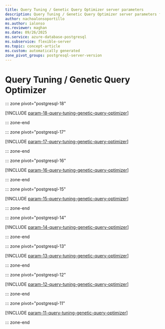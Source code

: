 ```yaml
---
title: Query Tuning / Genetic Query Optimizer server parameters
description: Query Tuning / Genetic Query Optimizer server parameters for Azure Database for PostgreSQL flexible server.
author: nachoalonsoportillo
ms.author: ialonso
ms.reviewer: maghan
ms.date: 09/26/2025
ms.service: azure-database-postgresql
ms.subservice: flexible-server
ms.topic: concept-article
ms.custom: automatically generated
zone_pivot_groups: postgresql-server-version
---
```

# Query Tuning / Genetic Query Optimizer


::: zone pivot="postgresql-18"

[!INCLUDE [param-18-query-tuning-genetic-query-optimizer](./includes/param-18-query-tuning-genetic-query-optimizer.md)]

::: zone-end


::: zone pivot="postgresql-17"

[!INCLUDE [param-17-query-tuning-genetic-query-optimizer](./includes/param-17-query-tuning-genetic-query-optimizer.md)]

::: zone-end


::: zone pivot="postgresql-16"

[!INCLUDE [param-16-query-tuning-genetic-query-optimizer](./includes/param-16-query-tuning-genetic-query-optimizer.md)]

::: zone-end


::: zone pivot="postgresql-15"

[!INCLUDE [param-15-query-tuning-genetic-query-optimizer](./includes/param-15-query-tuning-genetic-query-optimizer.md)]

::: zone-end


::: zone pivot="postgresql-14"

[!INCLUDE [param-14-query-tuning-genetic-query-optimizer](./includes/param-14-query-tuning-genetic-query-optimizer.md)]

::: zone-end


::: zone pivot="postgresql-13"

[!INCLUDE [param-13-query-tuning-genetic-query-optimizer](./includes/param-13-query-tuning-genetic-query-optimizer.md)]

::: zone-end


::: zone pivot="postgresql-12"

[!INCLUDE [param-12-query-tuning-genetic-query-optimizer](./includes/param-12-query-tuning-genetic-query-optimizer.md)]

::: zone-end


::: zone pivot="postgresql-11"

[!INCLUDE [param-11-query-tuning-genetic-query-optimizer](./includes/param-11-query-tuning-genetic-query-optimizer.md)]

::: zone-end


